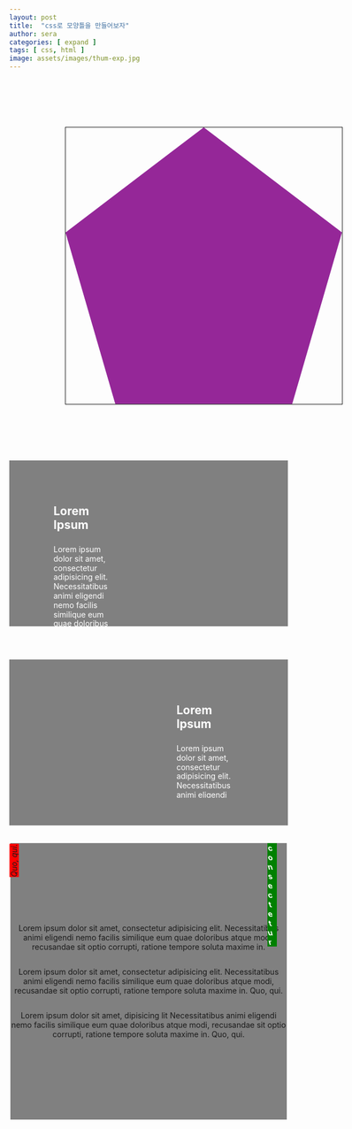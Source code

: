 ```yaml
---
layout: post
title:  "css로 모양틀을 만들어보자"
author: sera
categories: [ expand ]
tags: [ css, html ]
image: assets/images/thum-exp.jpg
---
```



<div class="diagonal_wrap">
	<div>
		<span class="box_bg"></span>
	</div>
</div>

<style>
.diagonal_wrap{width:500px;height:500px;padding:0;position:relative;overflow:hidden;z-index:0;border: 1px solid;margin:20%;}
	.diagonal_wrap div{clip-path: polygon(50% 0%, 100% 38%, 82% 100%, 18% 100%, 0% 38%);overflow: hidden;}
.diagonal_wrap span{width:100%;height:0;padding-top: 100%;background:url(/assets/images/img08.jpg) no-repeat left center rebeccapurple;background-size: cover; display:block;position:relative}
.diagonal_wrap span:before{width:100%;height:100%;display:block;content:"";background:rgba(220,20,150,.4);position:absolute;top:0;}
	
	
/*.diagonal_wrap p{font-size:2em;font-weight:600;text-align: center;transform: rotate(30deg)}*/
/*.diagonal_wrap i{display:block;height:300px;color:#fff;text-align:center;font-weight:600;background:rgba(220,20,150,.5);}*/
</style>

<div class="diagonalBox">
    <div>
      <h2>Lorem Ipsum</h2>
      <p>Lorem ipsum dolor sit amet, consectetur adipisicing elit. Necessitatibus animi eligendi nemo facilis similique eum quae doloribus atque modi, recusandae sit optio corrupti, ratione tempore soluta maxime in. Quo, qui.</p>
    </div>
	<i class="skewd"></i>
</div>
<div class="diagonalBox dbLeft">
    <div>
      <h2>Lorem Ipsum</h2>
      <p>Lorem ipsum dolor sit amet, consectetur adipisicing elit. Necessitatibus animi eligendi nemo facilis similique eum quae doloribus atque modi, recusandae sit optio corrupti, ratione tempore soluta maxime in. Quo, qui.</p>
      <p>Lorem ipsum dolor sit amet, consectetur adipisicing elit. Necessitatibus animi eligendi nemo facilis similique eum quae doloribus atque modi, recusandae sit optio corrupti, ratione tempore soluta maxime in. Quo, qui.</p>
    </div>
	<i class="skewd"></i>
</div>

<style>
* {
  margin: 0;
  padding: 0;
}


.diagonalBox {position: relative;max-width: 800px;margin: 60px auto 0;overflow: hidden;color: white;background: gray}
.skewd{width: 200%;height: 0;padding-top: 100%;transform: skewY(-30deg);overflow: hidden;display:block}
.skewd:before {content: '';width: 100%;height: 100%;position: absolute;top: 0;right: 0;background: url(/assets/images/img08.jpg) no-repeat top left;background-size: contain;transform: skewY(30deg);z-index: -1;}
.diagonalBox div {height:100%;padding: 50px 20px 0;box-sizing: border-box;overflow: auto}
.diagonalBox h2 {padding-bottom: 10px;}
.diagonalBox p {line-height: 1.2;}


@media all and (min-width:768px){
.diagonalBox {height:300px}
.skewd{position: absolute;top: 0;right: 0;width: 60%;height: 100%;padding:0;transform: skewX(-30deg) translateX(85px);}
.skewd:before {background-position:center;background-size: cover;transform: skewX(30deg) translateX(-85px);}
.diagonalBox div {width: 40%;padding:50px 0 50px 80px;}

.dbLeft .skewd{left:0;right:auto;transform: skewX(30deg) translateX(-85px)}
.dbLeft .skewd:before{transform: skewX(-30deg) translateX(85px)}
.dbLeft div{padding:0;padding-right:80px; margin:50px 0 50px 60%;height:calc(100% - 100px)}
}

</style>

<div class="rotateBox">
	<p>Lorem ipsum dolor sit amet, consectetur adipisicing elit. Necessitatibus animi eligendi nemo facilis similique eum quae doloribus atque modi, recusandae sit optio corrupti, ratione tempore soluta maxime in. <em>Quo, qui.</em></p>
	<p>Lorem ipsum dolor sit amet, consectetur adipisicing elit. Necessitatibus animi eligendi nemo facilis similique eum quae doloribus atque modi, recusandae sit optio corrupti, ratione tempore soluta maxime in. Quo, qui.</p>
	<p>Lorem ipsum dolor sit amet, <span><b>c</b><b>o</b><b>n</b><b>s</b><b>e</b><b>c</b><b>t</b><b>e</b><b>t</b><b>u</b><b>r</b></span> dipisicing lit Necessitatibus animi eligendi nemo facilis similique eum quae doloribus atque modi, recusandae sit optio corrupti, ratione tempore soluta maxime in. Quo, qui.</p>
</div>
<style>
	.rotateBox{background: gray;width:500px;height: 500px;margin:2rem auto;display: flex;flex-direction: column;justify-content: center;text-align:center;position: relative}
	.rotateBox p{}
	.rotateBox em{transform: rotate(-90deg);display: inline-block;background: red;position:absolute;top:3ex;left:-3ex;}
	.rotateBox span{width:2ch;text-align:center;position:absolute;top:0;right:2ch;background:green}
	.rotateBox b{width:1ch;transform: skewX(15deg);word-break: break-all; display:block;color:white;}
</style>
